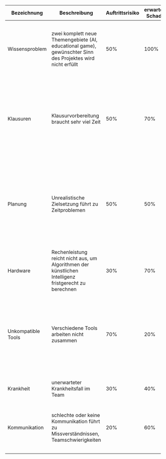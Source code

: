 | Bezeichnung | Beschreibung | Auftrittsrisiko | erwarteter Schaden | Risikofaktor | Vorbeugende Maßnahmen | Verantwortlicher | eingetreten? |
| ------ | ------ | ------ | ------ | ------ | ------ | ------ | ------ |
| Wissensproblem | zwei komplett neue Themengebiete (AI, educational game), gewünschter Sinn des Projektes wird nicht erfüllt | 50% | 100% | 50% | ausreichend Zeit einplanen für Aneignung von Wissen und Methodik sowie Durchführung | Franziska Neumann & Marco Müller | nicht eingetreten, hat aber trotzdem Einfluss auf das Projekt gehabt. Viel Zeit ging "verloren" |
| Klausuren | Klausurvorbereitung braucht sehr viel Zeit | 50% | 70% | 35% | ordentliche YouTrack-Planung fortführen, Klausurenphase im Blick haben | Franziska Neumann | Klausuren wurden verteilt, was immer wieder Zeit geraubt hat. Gleichzeitig wurde dadurch aber Stress reduziert. Ist nicht eingetreten |
| Planung | Unrealistische Zielsetzung führt zu Zeitproblemen | 50% | 50% | 25% | Retrospektiven durchführen | Marco Müller | Teilweise eingetreten, da man durch einen unklaren Weg dem Ziel langsamer als möglich näher kam. Retrospektiven sorgten hierbei eher für mehr Diskussion als Nutzen. |
| Hardware | Rechenleistung reicht nicht aus, um Algorithmen der künstlichen Intelligenz fristgerecht zu berechnen | 30% | 70% | 21% | "Rechenleistung" auslagern, DHBW-Computer (mit-)verwenden | Marco Müller | nicht aufgetreten, da im Verlauf der Arbeit nicht mehr besonders relevant |
| Unkompatible Tools | Verschiedene Tools arbeiten nicht zusammen | 70% | 20% | 14% | andere Software verwenden, Workaround | Marco Müller | viele Tools wurden durchprobiert und keines machte wirklich glücklich. Zeit dadurch verloren neue Software zu suchen. Trat auf Kosten von Zeit nicht ein |
| Krankheit | unerwarteter Krankheitsfall im Team | 30% | 40% | 12% | Vitamine essen | Franziska Neumann | nicht eingetreten, keine Krankheit |
| Kommunikation | schlechte oder keine Kommunikation führt zu Missverständnissen, Teamschwierigkeiten | 20% | 60% | 12% | regelmäßige Treffen, in Kontakt blieben (EMail, Messenger, vor Ort in der Uni) | Franziska Neumann | hin und wieder Uneinigkeit und Diskussion, trat aber im Großen und Ganzen nicht ein |
